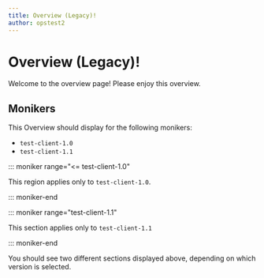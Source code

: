 ```yaml
---
title: Overview (Legacy)!
author: opstest2
---
```


# Overview (Legacy)!

Welcome to the overview page! Please enjoy this overview.

## Monikers

This Overview should display for the following monikers:

* `test-client-1.0`
* `test-client-1.1`

::: moniker range="<= test-client-1.0"

This region applies only to `test-client-1.0`.

::: moniker-end

::: moniker range="test-client-1.1"

This section applies only to `test-client-1.1`

::: moniker-end

You should see two different sections displayed above, depending on which version is selected.
